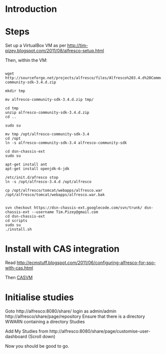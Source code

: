 # Introduction #



# Steps #

Set up a VirtualBox VM as per http://tim-pizey.blogspot.com/2011/08/alfresco-setup.html

Then, within the VM:

```

wget http://sourceforge.net/projects/alfresco/files/Alfresco%203.4.d%20Community/alfresco-community-sdk-3.4.d.zip

mkdir tmp

mv alfresco-community-sdk-3.4.d.zip tmp/

cd tmp
unzip alfresco-community-sdk-3.4.d.zip
cd ..

sudo su

mv tmp /opt/alfresco-community-sdk-3.4
cd /opt
ln -s alfresco-community-sdk-3.4 alfresco-community-sdk

```

```
cd dsn-chassis-ext
sudo su

apt-get install ant
apt-get install openjdk-6-jdk

/etc/init.d/afresco stop
ln -s /opt/alfresco-3.4.d /opt/alfresco

cp /opt/alfresco/tomcat/webapps/alfresco.war /opt/alfresco/tomcat/webapps/alfresco.war.bak

```

```

svn checkout https://dsn-chassis-ext.googlecode.com/svn/trunk/ dsn-chassis-ext --username Tim.Pizey@gmail.com
cd dsn-chassis-ext
cd scripts
sudo su
./install.sh

```


# Install with CAS integration #
Read http://ecmstuff.blogspot.com/2011/06/configuring-alfresco-for-sso-with-cas.html

Then [CASVM](http://code.google.com/p/dsn-chassis-ext/wiki/CASVM)

# Initialise studies #

Goto http://alfresco:8080/share/
login as admin/admin
http://alfresco/share/page/repository
Ensure that there is a directory WWARN containing a directory Studies


Add My Studies from http://alfresco:8080/share/page/customise-user-dashboard (Scroll down)

Now you should be good to go.
